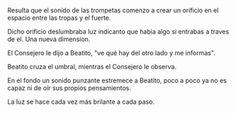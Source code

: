 Resulta que el sonido de las trompetas comenzo a crear un orificio en el espacio entre las tropas y el fuerte.

Dicho orificio deslumbraba luz indicanto que habia algo si entrabas a traves de el. Una nueva dimension.

El Consejero le dijo a Beatito, "ve qué hay del otro lado y me informas".

Beatito cruza el umbral, mientras el Consejero le observa.

En el fondo un sonido punzante estremece a Beatito, poco a poco ya no es capaz ni de oír sus propios pensamientos. 

La  luz se hace cada vez más brilante a cada paso. 

